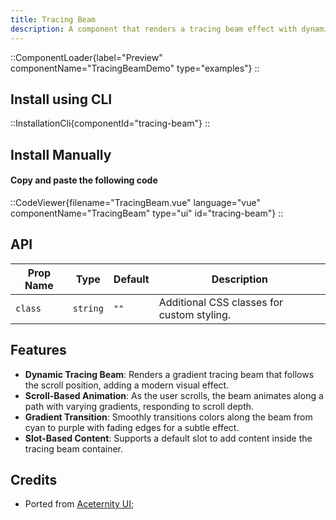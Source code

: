 ```yaml
---
title: Tracing Beam
description: A component that renders a tracing beam effect with dynamic scrolling animations and gradient strokes.
---
```


::ComponentLoader{label="Preview" componentName="TracingBeamDemo" type="examples"}
::

## Install using CLI

::InstallationCli{componentId="tracing-beam"}
::

## Install Manually

#### Copy and paste the following code

::CodeViewer{filename="TracingBeam.vue" language="vue" componentName="TracingBeam" type="ui" id="tracing-beam"}
::

## API

| Prop Name | Type     | Default | Description                                |
| --------- | -------- | ------- | ------------------------------------------ |
| `class`   | `string` | `""`    | Additional CSS classes for custom styling. |

## Features

- **Dynamic Tracing Beam**: Renders a gradient tracing beam that follows the scroll position, adding a modern visual effect.
- **Scroll-Based Animation**: As the user scrolls, the beam animates along a path with varying gradients, responding to scroll depth.
- **Gradient Transition**: Smoothly transitions colors along the beam from cyan to purple with fading edges for a subtle effect.
- **Slot-Based Content**: Supports a default slot to add content inside the tracing beam container.

## Credits

- Ported from [Aceternity UI](https://ui.aceternity.com/components/tracing-beam);
